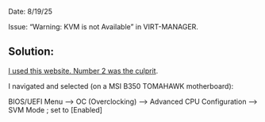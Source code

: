 Date: 8/19/25

Issue: “Warning: KVM is not Available” in VIRT-MANAGER. 

## Solution:

[I used this website. Number 2 was the culprit](https://bobcares.com/blog/virt-manager-warning-kvm-is-not-available/). 

I navigated and selected (on a MSI B350 TOMAHAWK motherboard): 

BIOS/UEFI Menu --> OC (Overclocking) --> Advanced CPU Configuration --> SVM Mode ; set to [Enabled]
